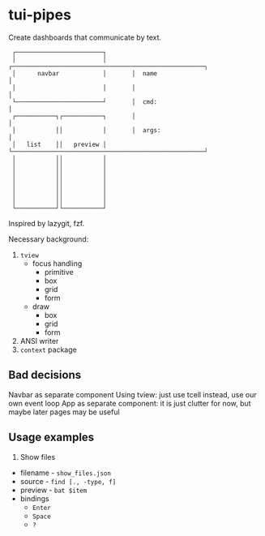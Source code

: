 # tui-pipes

Create dashboards that communicate by text.

```
 ┌────────────────────────┐
 │                        │       ┌─────────────────────────────────────────────────────┐
 │      navbar            │       │  name                                               │
 │                        │       │                                                     │
 └────────────────────────┘       │  cmd:                                               │
 ┌───────────┐┌───────────┐       │                                                     │
 │           ││           │       │  args:                                              │
 │   list    ││   preview │       └─────────────────────────────────────────────────────┘
 │           ││           │
 │           ││           │
 │           ││           │
 │           ││           │
 │           ││           │
 │           ││           │
 │           ││           │
 └───────────┘└───────────┘

```

Inspired by lazygit, fzf.

Necessary background:

1. `tview`
   - focus handling
     - primitive
     - box
     - grid
     - form
   - draw
     - box
     - grid
     - form
2. ANSI writer
3. `context` package

## Bad decisions

Navbar as separate component
Using tview: just use tcell instead, use our own event loop
App as separate component: it is just clutter for now, but maybe later pages may be useful

## Usage examples

1. Show files

- filename - `show_files.json`
- source - `find [., -type, f]`
- preview - `bat $item`
- bindings
  - `Enter`
  - `Space`
  - `?`
